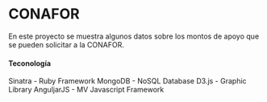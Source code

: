 CONAFOR
=======

En este proyecto se muestra algunos datos sobre los montos de apoyo que se pueden solicitar a la CONAFOR. 

#### Teconología

Sinatra - Ruby Framework
MongoDB - NoSQL Database
D3.js - Graphic Library
AnguljarJS - MV Javascript Framework

